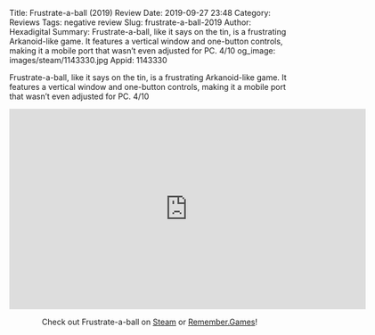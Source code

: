 Title: Frustrate-a-ball (2019) Review
Date: 2019-09-27 23:48
Category: Reviews
Tags: negative review
Slug: frustrate-a-ball-2019
Author: Hexadigital
Summary: Frustrate-a-ball, like it says on the tin, is a frustrating Arkanoid-like game. It features a vertical window and one-button controls, making it a mobile port that wasn’t even adjusted for PC. 4/10
og_image: images/steam/1143330.jpg
Appid: 1143330

Frustrate-a-ball, like it says on the tin, is a frustrating Arkanoid-like game. It features a vertical window and one-button controls, making it a mobile port that wasn’t even adjusted for PC. 4/10

<center><iframe src="https://www.youtube.com/embed/9A2AQWaqlS8?feature=oembed" allow="accelerometer; autoplay; encrypted-media; gyroscope; picture-in-picture" width="640" height="360" frameborder="0"></iframe>

Check out Frustrate-a-ball on [Steam](https://store.steampowered.com/app/1143330/?curator_clanid=34633900) or [Remember.Games](https://remember.games/game/2528/)!</center>
